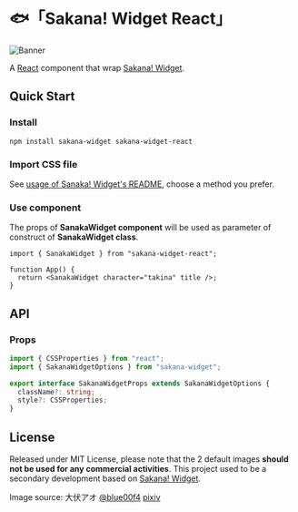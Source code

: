# 🐟「Sakana! Widget React」

![Banner](https://socialify.git.ci/p-toy-factory/sakana-widget-react/image?font=KoHo&forks=1&issues=1&logo=https%3A%2F%2Fraw.githubusercontent.com%2Fdsrkafuu%2Fsakana-widget%2Fmain%2Fsrc%2Fcharacters%2Fchisato.png&name=1&pattern=Formal%20Invitation&pulls=1&stargazers=1&theme=Auto)

A [React](https://react.dev/) component that wrap [Sakana! Widget](https://github.com/dsrkafuu/sakana-widget).

## Quick Start

### Install

```
npm install sakana-widget sakana-widget-react
```

### Import CSS file

See [usage of Sanaka! Widget's README](https://github.com/dsrkafuu/sakana-widget/tree/main?tab=readme-ov-file#usage), choose a method you prefer.

### Use component

The props of **SanakaWidget component** will be used as parameter of construct of **SanakaWidget class**.

```tsx
import { SanakaWidget } from "sakana-widget-react";

function App() {
  return <SanakaWidget character="takina" title />;
}
```

## API

### Props

```ts
import { CSSProperties } from "react";
import { SakanaWidgetOptions } from "sakana-widget";

export interface SakanaWidgetProps extends SakanaWidgetOptions {
  className?: string;
  style?: CSSProperties;
}
```

## License

Released under MIT License, please note that the 2 default images **should not be used for any commercial activities**. This project used to be a secondary development based on [Sakana! Widget](https://github.com/dsrkafuu/sakana-widget).

Image source: 大伏アオ [@blue00f4](https://twitter.com/blue00f4) [pixiv](https://pixiv.me/aoiroblue1340)
